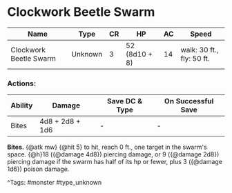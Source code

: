 # Clockwork Beetle Swarm

| Name | Type | CR | HP | AC | Speed |
|------|------|----|----|----|-------|
| Clockwork Beetle Swarm | Unknown | 3 | 52 (8d10 + 8) | 14 | walk: 30 ft., fly: 50 ft. |

### Actions:

| Ability | Damage | Save DC & Type | On Successful Save |
|---------|--------|----------------|--------------------|
| Bites | 4d8 + 2d8 + 1d6 | - | - |


**Bites.** {@atk mw} {@hit 5} to hit, reach 0 ft., one target in the swarm's space. {@h}18 ({@damage 4d8}) piercing damage, or 9 ({@damage 2d8}) piercing damage if the swarm has half of its hp or fewer, plus 3 ({@damage 1d6}) poison damage.

^Tags: #monster #type_unknown